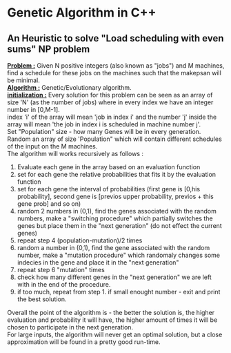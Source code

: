 # Genetic Algorithm in C++
## An Heuristic to solve "Load scheduling with even sums" NP problem
**<ins>Problem :</ins>** Given N positive integers (also known as "jobs") and M machines, find a schedule for these jobs on the machines such that the makepsan will be minimal.  
**<ins>Algorithm :</ins>** Genetic/Evolutionary algorithm.  
**<ins>initialization :</ins>** 
Every solution for this problem can be seen as an array of size 'N' (as the number of jobs) where in every index we have an integer number in [0,M-1].  
index 'i' of the array will mean 'job in index i' and the number 'j' inside the array will mean 'the job in index i is scheduled in machine number j'.  
Set "Population" size - how many Genes will be in every generation.  
Random an array of size 'Population" which will contain different schedules of the input on the M machines.  
The algorithm will works recursively as follows :  
1) Evaluate each gene in the array based on an evaluation function
2) set for each gene the relative probabilities that fits it by the evaluation function  
3) set for each gene the interval of probabilities (first gene is [0,his probability], second gene is [previos upper probability, previos + this gene prob] and so on)
4) random 2 numbers in (0,1), find the genes associated with the random numbers, make a "switching procedure" which partially switches the genes but place them in the "next generation" (do not effect the current genes)  
5) repeat step 4 (population-mutation)/2 times  
6) random a number in (0,1), find the gene associated with the random number, make a "mutation procedure" which randomaly changes some indecies in the gene and place it in the "next generation"
7) repeat step 6 "mutation" times
8) check how many different genes in the "next generation" we are left with in the end of the procedure.
9) if too much, repeat from step 1. if small enought number - exit and print the best solution.  

Overall the point of the algorithm is - the better the solution is, the higher evaluation and probability it will have, the higher amount of times it will be chosen to participate in the next generation.  
For large inputs, the algorithm will never get an optimal solution, but a close approximation will be found in a pretty good run-time.
